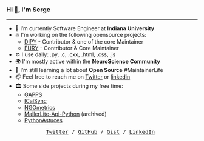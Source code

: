 ### Hi 👋, I'm Serge 

---

- 🔭  I’m currently Software Engineer at **Indiana University**
- 🔥  I'm working on the following opensource projects:
  - [DIPY](https://github.com/dipy/dipy) - Contributor & one of the core Maintainer
  - [FURY](https://github.com/fury-gl/fury) - Contributor & Core Maintainer
- ⚙️  I use daily: .py, .c, .cxx, .html, .css, .js
- 🌍  I'm mostly active within the **NeuroScience Community**
- 🌱  I’m still learning a lot about **Open Source** #MaintainerLife
- 📫  Feel free to reach me on [Twitter](https://twitter.com/skoudoro) or [linkedin](https://www.linkedin.com/in/serge-koudoro)
- 🏛️  Some side projects during my free time:
  - [GAPPS](https://github.com/skoudoro/gapps)
  - [ICalSync](https://futzs.com/apps/icalsync)
  - [NGOmetrics](https://ngometrics.com/)
  - [MailerLite-Api-Python](https://github.com/skoudoro/mailerlite-api-python) (archived)
  - [PythonAstuces](https://pythonastuces.com)


<p><pre align="center">
<a href="https://twitter.com/skoudoro">Twitter</a> / <a href="https://github.com/skoudoro">GitHub</a> / <a href="https://gist.github.com/skoudoro">Gist</a> / <a href="https://www.linkedin.com/in/serge-koudoro">LinkedIn</a> 
</pre></p>

<!--
<div align="center">
  <a href="https://github.com/skoudoro"> <img src='https://cdn.jsdelivr.net/npm/simple-icons@3.0.1/icons/github.svg' alt='github' height='40' ></a>  
  <a href="https://www.linkedin.com/in/serge-koudoro"><img src='https://cdn.jsdelivr.net/npm/simple-icons@3.0.1/icons/linkedin.svg' alt='linkedin' height='40'> </a>  
  <a href="https://twitter.com/skoudoro"><img src='https://cdn.jsdelivr.net/npm/simple-icons@3.0.1/icons/twitter.svg' alt='twitter' height='40'></a>
</div>



### Hi there 👋


**skoudoro/skoudoro** is a ✨ _special_ ✨ repository because its `README.md` (this file) appears on your GitHub profile.

Here are some ideas to get you started:

- 🤔  I’m looking for help with ...
- 💬  Ask me about ...


-->
